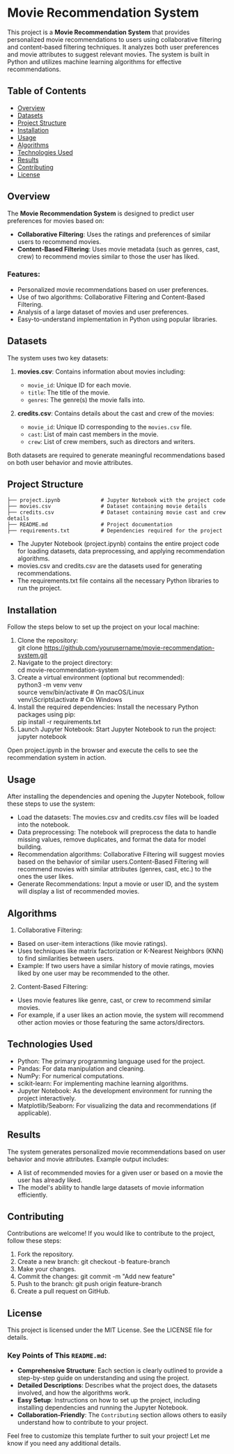# Movie Recommendation System

This project is a **Movie Recommendation System** that provides personalized movie recommendations to users using collaborative filtering and content-based filtering techniques. It analyzes both user preferences and movie attributes to suggest relevant movies. The system is built in Python and utilizes machine learning algorithms for effective recommendations.

## Table of Contents
- [Overview](#overview)
- [Datasets](#datasets)
- [Project Structure](#project-structure)
- [Installation](#installation)
- [Usage](#usage)
- [Algorithms](#algorithms)
- [Technologies Used](#technologies-used)
- [Results](#results)
- [Contributing](#contributing)
- [License](#license)

## Overview

The **Movie Recommendation System** is designed to predict user preferences for movies based on:
- **Collaborative Filtering**: Uses the ratings and preferences of similar users to recommend movies.
- **Content-Based Filtering**: Uses movie metadata (such as genres, cast, crew) to recommend movies similar to those the user has liked.

### Features:
- Personalized movie recommendations based on user preferences.
- Use of two algorithms: Collaborative Filtering and Content-Based Filtering.
- Analysis of a large dataset of movies and user preferences.
- Easy-to-understand implementation in Python using popular libraries.

## Datasets

The system uses two key datasets:
1. **movies.csv**: Contains information about movies including:
   - `movie_id`: Unique ID for each movie.
   - `title`: The title of the movie.
   - `genres`: The genre(s) the movie falls into.

2. **credits.csv**: Contains details about the cast and crew of the movies:
   - `movie_id`: Unique ID corresponding to the `movies.csv` file.
   - `cast`: List of main cast members in the movie.
   - `crew`: List of crew members, such as directors and writers.

Both datasets are required to generate meaningful recommendations based on both user behavior and movie attributes.

## Project Structure

```plaintext
├── project.ipynb             # Jupyter Notebook with the project code
├── movies.csv                # Dataset containing movie details
├── credits.csv               # Dataset containing movie cast and crew details
├── README.md                 # Project documentation
├── requirements.txt          # Dependencies required for the project
```
* The Jupyter Notebook (project.ipynb) contains the entire project code for loading datasets, data preprocessing, and applying recommendation algorithms.<br>
* movies.csv and credits.csv are the datasets used for generating recommendations.<br>
* The requirements.txt file contains all the necessary Python libraries to run the project.<br>

## Installation
Follow the steps below to set up the project on your local machine:<br>

1. Clone the repository:<br>
   git clone https://github.com/yourusername/movie-recommendation-system.git
2. Navigate to the project directory:<br>
   cd movie-recommendation-system
3. Create a virtual environment (optional but recommended):<br>
   python3 -m venv venv<br>
   source venv/bin/activate  # On macOS/Linux<br>
   venv\Scripts\activate     # On Windows<br>
4. Install the required dependencies: Install the necessary Python packages using pip:<br>
   pip install -r requirements.txt
5. Launch Jupyter Notebook: Start Jupyter Notebook to run the project:<br>
   jupyter notebook<br>

Open project.ipynb in the browser and execute the cells to see the recommendation system in action.

## Usage
After installing the dependencies and opening the Jupyter Notebook, follow these steps to use the system:<br>

* Load the datasets: The movies.csv and credits.csv files will be loaded into the notebook.
* Data preprocessing: The notebook will preprocess the data to handle missing values, remove duplicates, and format the data for model building.
* Recommendation algorithms: Collaborative Filtering will suggest movies based on the behavior of similar users.Content-Based Filtering will recommend movies with similar attributes (genres, cast, etc.) to the ones the user likes.
* Generate Recommendations: Input a movie or user ID, and the system will display a list of recommended movies.
## Algorithms
1. Collaborative Filtering:<br>

* Based on user-item interactions (like movie ratings).
* Uses techniques like matrix factorization or K-Nearest Neighbors (KNN) to find similarities between users.
* Example: If two users have a similar history of movie ratings, movies liked by one user may be recommended to the other.
2. Content-Based Filtering:

* Uses movie features like genre, cast, or crew to recommend similar movies.
* For example, if a user likes an action movie, the system will recommend other action movies or those featuring the same actors/directors.
## Technologies Used
* Python: The primary programming language used for the project.
* Pandas: For data manipulation and cleaning.
* NumPy: For numerical computations.
* scikit-learn: For implementing machine learning algorithms.
* Jupyter Notebook: As the development environment for running the project interactively.
* Matplotlib/Seaborn: For visualizing the data and recommendations (if applicable).
## Results
The system generates personalized movie recommendations based on user behavior and movie attributes. Example output includes:

* A list of recommended movies for a given user or based on a movie the user has already liked.
* The model's ability to handle large datasets of movie information efficiently.
## Contributing
Contributions are welcome! If you would like to contribute to the project, follow these steps:

1. Fork the repository.
2. Create a new branch:
   git checkout -b feature-branch<br>
3. Make your changes.
4. Commit the changes:
   git commit -m "Add new feature"<br>
5. Push to the branch:
   git push origin feature-branch<br>
6. Create a pull request on GitHub.
## License
This project is licensed under the MIT License. See the LICENSE file for details.

### Key Points of This `README.md`:
- **Comprehensive Structure**: Each section is clearly outlined to provide a step-by-step guide on understanding and using the project.
- **Detailed Descriptions**: Describes what the project does, the datasets involved, and how the algorithms work.
- **Easy Setup**: Instructions on how to set up the project, including installing dependencies and running the Jupyter Notebook.
- **Collaboration-Friendly**: The `Contributing` section allows others to easily understand how to contribute to your project.

Feel free to customize this template further to suit your project! Let me know if you need any additional details.



